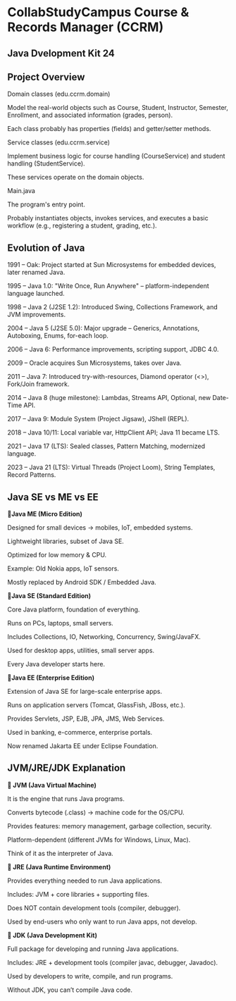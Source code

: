 # CollabStudyCampus Course & Records Manager (CCRM)

## Java Dvelopment Kit 24 

## Project Overview

Domain classes (edu.ccrm.domain)

Model the real-world objects such as Course, Student, Instructor, Semester, Enrollment, and associated information (grades, person).

Each class probably has properties (fields) and getter/setter methods.

Service classes (edu.ccrm.service)

Implement business logic for course handling (CourseService) and student handling (StudentService).

These services operate on the domain objects.

Main.java

The program's entry point.

Probably instantiates objects, invokes services, and executes a basic workflow (e.g., registering a student, grading, etc.).

## Evolution of Java
1991 – Oak: Project started at Sun Microsystems for embedded devices, later renamed Java.

1995 – Java 1.0: "Write Once, Run Anywhere" – platform-independent language launched.

1998 – Java 2 (J2SE 1.2): Introduced Swing, Collections Framework, and JVM improvements.

2004 – Java 5 (J2SE 5.0): Major upgrade – Generics, Annotations, Autoboxing, Enums, for-each loop.

2006 – Java 6: Performance improvements, scripting support, JDBC 4.0.

2009 – Oracle acquires Sun Microsystems, takes over Java.

2011 – Java 7: Introduced try-with-resources, Diamond operator (<>), Fork/Join framework.

2014 – Java 8 (huge milestone): Lambdas, Streams API, Optional, new Date-Time API.

2017 – Java 9: Module System (Project Jigsaw), JShell (REPL).

2018 – Java 10/11: Local variable var, HttpClient API; Java 11 became LTS.

2021 – Java 17 (LTS): Sealed classes, Pattern Matching, modernized language.

2023 – Java 21 (LTS): Virtual Threads (Project Loom), String Templates, Record Patterns.

## Java SE vs ME vs EE
**🔹Java ME (Micro Edition)**

Designed for small devices → mobiles, IoT, embedded systems.

Lightweight libraries, subset of Java SE.

Optimized for low memory & CPU.

Example: Old Nokia apps, IoT sensors.

Mostly replaced by Android SDK / Embedded Java.

**🔹Java SE (Standard Edition)**

Core Java platform, foundation of everything.

Runs on PCs, laptops, small servers.

Includes Collections, IO, Networking, Concurrency, Swing/JavaFX.

Used for desktop apps, utilities, small server apps.

Every Java developer starts here.

**🔹Java EE (Enterprise Edition)**

Extension of Java SE for large-scale enterprise apps.

Runs on application servers (Tomcat, GlassFish, JBoss, etc.).

Provides Servlets, JSP, EJB, JPA, JMS, Web Services.

Used in banking, e-commerce, enterprise portals.

Now renamed Jakarta EE under Eclipse Foundation.

## JVM/JRE/JDK Explanation

**🔹 JVM (Java Virtual Machine)**

It is the engine that runs Java programs.

Converts bytecode (.class) → machine code for the OS/CPU.

Provides features: memory management, garbage collection, security.

Platform-dependent (different JVMs for Windows, Linux, Mac).

Think of it as the interpreter of Java.

**🔹 JRE (Java Runtime Environment)**

Provides everything needed to run Java applications.

Includes: JVM + core libraries + supporting files.

Does NOT contain development tools (compiler, debugger).

Used by end-users who only want to run Java apps, not develop.

**🔹 JDK (Java Development Kit)**

Full package for developing and running Java applications.

Includes: JRE + development tools (compiler javac, debugger, Javadoc).

Used by developers to write, compile, and run programs.

Without JDK, you can’t compile Java code.


